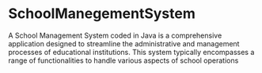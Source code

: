 # SchoolManegementSystem
A School Management System coded in Java is a comprehensive application designed to streamline the administrative and management processes of educational institutions. This system typically encompasses a range of functionalities to handle various aspects of school operations
